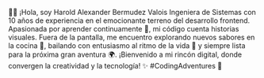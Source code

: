 👩‍💻 ¡Hola, soy Harold Alexander Bermudez Valois Ingeniera de Sistemas con 10 años de experiencia en el emocionante terreno del desarrollo frontend. Apasionada por aprender continuamente 🧠, mi código cuenta historias visuales. Fuera de la pantalla, me encuentro explorando nuevos sabores en la cocina 🍳, bailando con entusiasmo al ritmo de la vida 💃 y siempre lista para la próxima gran aventura 🌍. ¡Bienvenido a mi rincón digital, donde convergen la creatividad y la tecnología! ✨ #CodingAdventures 🚀
